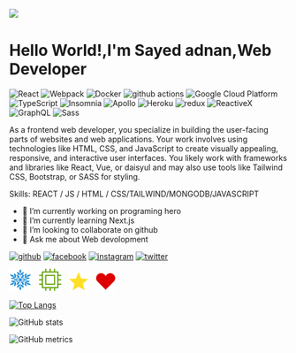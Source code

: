 ![](https://scontent.fdac24-1.fna.fbcdn.net/v/t39.30808-1/438205754_1789871898156050_5098238815792387126_n.jpg?stp=dst-jpg_s200x200_tt6&_nc_cat=110&ccb=1-7&_nc_sid=e99d92&_nc_eui2=AeEEUYyxD5Nz_tqmrHx0CF5x7ph88pjKE2_umHzymMoTb8I_MwXEdq9flyTPMii5mRIChhDpug6l4z1DhPkiRtU9&_nc_ohc=NSDTzbwe5vgQ7kNvgFaMf54&_nc_zt=24&_nc_ht=scontent.fdac24-1.fna&_nc_gid=A6OxjLbb3rkafqrfcisb8C4&oh=00_AYBqgbI87U9ClTPU7xEv5Gq09mvMTpl4OekaFuvRDXm9aA&oe=67A8B075)
# Hello World!,I'm Sayed adnan,Web Developer

<P>
   <img alt="React" src="https://img.shields.io/badge/-React-45b8d8?style=flat-square&logo=react&logoColor=white" />
  <img alt="Webpack" src="https://img.shields.io/badge/-Webpack-8DD6F9?style=flat-square&logo=webpack&logoColor=white" /> 
  <img alt="Docker" src="https://img.shields.io/badge/-Docker-46a2f1?style=flat-square&logo=docker&logoColor=white" />
  <img alt="github actions" src="https://img.shields.io/badge/-Github_Actions-2088FF?style=flat-square&logo=github-actions&logoColor=white" />
  <img alt="Google Cloud Platform" src="https://img.shields.io/badge/-Google_Cloud_Platform-1a73e8?style=flat-square&logo=google-cloud&logoColor=white" />
  <img alt="TypeScript" src="https://img.shields.io/badge/-TypeScript-007ACC?style=flat-square&logo=typescript&logoColor=white" />
  <img alt="Insomnia" src="https://img.shields.io/badge/-Insomnia-5849BE?style=flat-square&logo=insomnia&logoColor=white" />
  <img alt="Apollo" src="https://img.shields.io/badge/-Apollo%20GraphQL-311C87?style=flat-square&logo=apollo-graphql&logoColor=white" />
  <img alt="Heroku" src="https://img.shields.io/badge/-Heroku-430098?style=flat-square&logo=heroku&logoColor=white" />
  <img alt="redux" src="https://img.shields.io/badge/-Redux-764ABC?style=flat-square&logo=redux&logoColor=white" />
  <img alt="ReactiveX" src="https://img.shields.io/badge/-RxJs-B7178C?style=flat-square&logo=reactivex&logoColor=white" />
  <img alt="GraphQL" src="https://img.shields.io/badge/-GraphQL-E10098?style=flat-square&logo=graphql&logoColor=white" />
  <img alt="Sass" src="https://img.shields.io/badge/-Sass-CC6699?style=flat-square&logo=sass&logoColor=white" />
</P>

 As a frontend web developer, you specialize in building the user-facing parts of websites and web applications. Your work involves using technologies like HTML, CSS, and JavaScript to create visually appealing, responsive, and interactive user interfaces. You likely work with frameworks and libraries like React, Vue, or daisyul and may also use tools like Tailwind CSS, Bootstrap, or SASS for styling.

Skills:  REACT / JS / HTML / CSS/TAILWIND/MONGODB/JAVASCRIPT

- 🔭 I’m currently working on programing hero
- 🌱 I’m currently learning Next.js 
- 👯 I’m looking to collaborate on github 
- 💬 Ask me about Web devolopment 


[<img src='https://cdn.jsdelivr.net/npm/simple-icons@3.0.1/icons/github.svg' alt='github' height='40'>](https://github.com/mdsayedadnan)  [<img src='https://cdn.jsdelivr.net/npm/simple-icons@3.0.1/icons/facebook.svg' alt='facebook' height='40'>](https://www.facebook.com/sayed )  [<img src='https://cdn.jsdelivr.net/npm/simple-icons@3.0.1/icons/instagram.svg' alt='instagram' height='40'>](https://www.instagram.com/sayed/)  [<img src='https://cdn.jsdelivr.net/npm/simple-icons@3.0.1/icons/twitter.svg' alt='twitter' height='40'>](https://twitter.com/sayed )  

<a href='https://archiveprogram.github.com/'><img src='https://raw.githubusercontent.com/acervenky/animated-github-badges/master/assets/acbadge.gif' width='40' height='40'></a> <a href='https://docs.github.com/en/developers'><img src='https://raw.githubusercontent.com/acervenky/animated-github-badges/master/assets/devbadge.gif' width='40' height='40'></a> <a href='https://stars.github.com/'><img src='https://raw.githubusercontent.com/acervenky/animated-github-badges/master/assets/starbadge.gif' width='35' height='35'></a> <a href='https://docs.github.com/en/github/supporting-the-open-source-community-with-github-sponsors'><img src='https://raw.githubusercontent.com/acervenky/animated-github-badges/master/assets/sponsorbadge.gif' width='35' height='35'></a> 

[![Top Langs](https://github-readme-stats.vercel.app/api/top-langs/?username=mdsayedadnan)](https://github.com/anuraghazra/github-readme-stats)

![GitHub stats](https://github-readme-stats.vercel.app/api?username=mdsayedadnan&show_icons=true&count_private=true)  

![GitHub metrics](https://metrics.lecoq.io/mdsayedadnan)  


